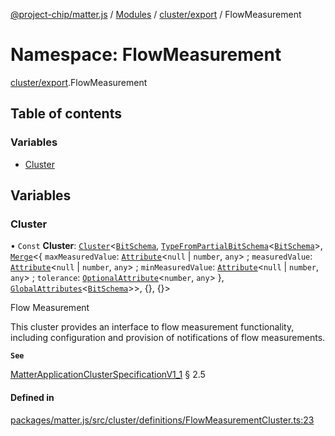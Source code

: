 [@project-chip/matter.js](../README.md) / [Modules](../modules.md) / [cluster/export](cluster_export.md) / FlowMeasurement

# Namespace: FlowMeasurement

[cluster/export](cluster_export.md).FlowMeasurement

## Table of contents

### Variables

- [Cluster](cluster_export.FlowMeasurement.md#cluster)

## Variables

### Cluster

• `Const` **Cluster**: [`Cluster`](cluster_export.md#cluster)<[`BitSchema`](schema_export.md#bitschema), [`TypeFromPartialBitSchema`](schema_export.md#typefrompartialbitschema)<[`BitSchema`](schema_export.md#bitschema)\>, [`Merge`](util_export.md#merge)<{ `maxMeasuredValue`: [`Attribute`](cluster_export.md#attribute)<``null`` \| `number`, `any`\> ; `measuredValue`: [`Attribute`](cluster_export.md#attribute)<``null`` \| `number`, `any`\> ; `minMeasuredValue`: [`Attribute`](cluster_export.md#attribute)<``null`` \| `number`, `any`\> ; `tolerance`: [`OptionalAttribute`](cluster_export.md#optionalattribute)<`number`, `any`\>  }, [`GlobalAttributes`](cluster_export.md#globalattributes-1)<[`BitSchema`](schema_export.md#bitschema)\>\>, {}, {}\>

Flow Measurement

This cluster provides an interface to flow measurement functionality, including configuration and provision of
notifications of flow measurements.

**`See`**

[MatterApplicationClusterSpecificationV1_1](../interfaces/spec_export.MatterApplicationClusterSpecificationV1_1.md) § 2.5

#### Defined in

[packages/matter.js/src/cluster/definitions/FlowMeasurementCluster.ts:23](https://github.com/project-chip/matter.js/blob/16d5b0d/packages/matter.js/src/cluster/definitions/FlowMeasurementCluster.ts#L23)
